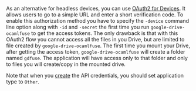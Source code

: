 As an alternative for headless devices, you can use [OAuth2 for Devices](https://developers.google.com/identity/protocols/OAuth2ForDevices). It allows users to go to a simple URL and enter a short verification code. To enable this authorization method you have to specify the `-device` command line option along with `-id` and `-secret` the first time you run `google-drive-ocamlfuse` to get the access tokens. The only drawback is that with this OAuth2 flow you cannot access all the files in you Drive, but are limited to file created by `google-drive-ocamlfuse`. The first time you mount your Drive, after getting the access token, `google-drive-ocamlfuse` will create a folder named `gdfuse`. The application will have access only to that folder and only to files you will create/copy in the mounted drive.

Note that when you [create](https://developers.google.com/identity/protocols/OAuth2ForDevices#creatingcred) the API credentials, you should set application type to `Other`.